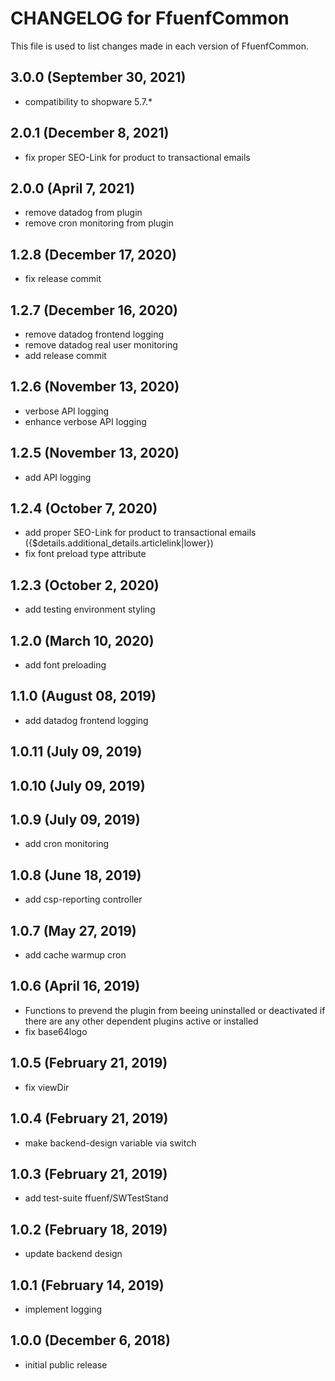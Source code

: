 # CHANGELOG for FfuenfCommon

This file is used to list changes made in each version of FfuenfCommon.
## 3.0.0 (September 30, 2021)

* compatibility to shopware 5.7.*
## 2.0.1 (December 8, 2021)

* fix proper SEO-Link for product to transactional emails
## 2.0.0 (April 7, 2021)

* remove datadog from plugin
* remove cron monitoring from plugin
## 1.2.8 (December 17, 2020)

* fix release commit

## 1.2.7 (December 16, 2020)

* remove datadog frontend logging
* remove datadog real user monitoring
* add release commit

## 1.2.6 (November 13, 2020)

* verbose API logging
* enhance verbose API logging

## 1.2.5 (November 13, 2020)

* add API logging

## 1.2.4 (October 7, 2020)

* add proper SEO-Link for product to transactional emails ({$details.additional_details.articlelink|lower})
* fix font preload type attribute

## 1.2.3 (October 2, 2020)

* add testing environment styling

## 1.2.0 (March 10, 2020)

* add font preloading

## 1.1.0 (August 08, 2019)

* add datadog frontend logging

## 1.0.11 (July 09, 2019)
## 1.0.10 (July 09, 2019)
## 1.0.9 (July 09, 2019)

* add cron monitoring

## 1.0.8 (June 18, 2019)

* add csp-reporting controller

## 1.0.7 (May 27, 2019)

* add cache warmup cron

## 1.0.6 (April 16, 2019)

* Functions to prevend the plugin from beeing uninstalled or deactivated if there are any other dependent plugins active or installed
* fix base64logo

## 1.0.5 (February 21, 2019)

* fix viewDir

## 1.0.4 (February 21, 2019)

* make backend-design variable via switch

## 1.0.3 (February 21, 2019)

* add test-suite ffuenf/SWTestStand

## 1.0.2 (February 18, 2019)

* update backend design

## 1.0.1 (February 14, 2019)

* implement logging

## 1.0.0 (December 6, 2018)

* initial public release